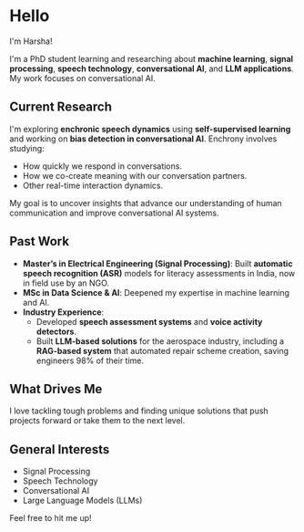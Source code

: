 # Hello
I'm Harsha!

I'm a PhD student learning and researching about **machine learning**, **signal processing**, **speech technology**, **conversational AI**, and **LLM applications**. My work focuses on conversational AI.

## Current Research
I'm exploring **enchronic speech dynamics** using **self-supervised learning** and working on **bias detection in conversational AI**. Enchrony involves studying:
- How quickly we respond in conversations.
- How we co-create meaning with our conversation partners.
- Other real-time interaction dynamics.

My goal is to uncover insights that advance our understanding of human communication and improve conversational AI systems.

## Past Work
- **Master’s in Electrical Engineering (Signal Processing)**: Built **automatic speech recognition (ASR)** models for literacy assessments in India, now in field use by an NGO.
- **MSc in Data Science & AI**: Deepened my expertise in machine learning and AI.
- **Industry Experience**:
  - Developed **speech assessment systems** and **voice activity detectors**.
  - Built **LLM-based solutions** for the aerospace industry, including a **RAG-based system** that automated repair scheme creation, saving engineers 98% of their time.

## What Drives Me
I love tackling tough problems and finding unique solutions that push projects forward or take them to the next level.

## General Interests
- Signal Processing
- Speech Technology
- Conversational AI
- Large Language Models (LLMs)

Feel free to hit me up!

